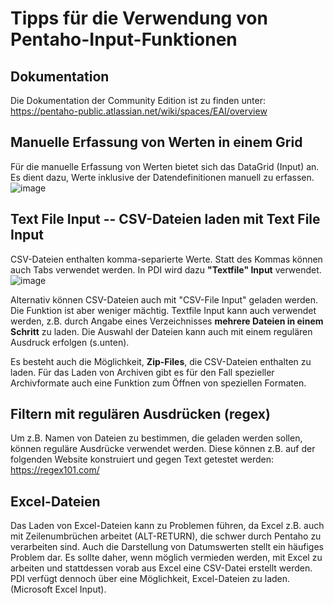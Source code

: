 # Tipps für die Verwendung von Pentaho-Input-Funktionen
## Dokumentation
Die Dokumentation der Community Edition ist zu finden unter:  
https://pentaho-public.atlassian.net/wiki/spaces/EAI/overview 


## Manuelle Erfassung von Werten in einem Grid
Für die manuelle Erfassung von Werten bietet sich das DataGrid (Input) an. Es dient dazu, Werte inklusive der Datendefinitionen manuell zu erfassen.
![image](https://github.com/magruenefb3/DataIntegration/assets/97667586/2fdfa688-4f76-474e-9d5a-161b2ca61254)


## Text File Input -- CSV-Dateien laden mit Text File Input
CSV-Dateien enthalten komma-separierte Werte. Statt des Kommas können auch Tabs verwendet werden. In PDI wird dazu **"Textfile" Input** verwendet. 
![image](https://github.com/magruenefb3/DataIntegration/assets/97667586/dadc347a-2e02-462b-b2b9-062212a1f122)

Alternativ können CSV-Dateien auch mit "CSV-File Input" geladen werden. Die Funktion ist aber weniger mächtig. 
Textfile Input kann auch verwendet werden, z.B. durch Angabe eines Verzeichnisses **mehrere Dateien in einem Schritt** zu laden. Die Auswahl der Dateien kann auch mit einem regulären Ausdruck erfolgen (s.unten). 

Es besteht auch die Möglichkeit, **Zip-Files**, die CSV-Dateien enthalten zu laden. Für das Laden von Archiven gibt es für den Fall spezieller Archivformate auch eine Funktion zum Öffnen von speziellen Formaten.


## Filtern mit regulären Ausdrücken (regex)
Um z.B. Namen von Dateien zu bestimmen, die geladen werden sollen, können reguläre Ausdrücke verwendet werden. 
Diese können z.B. auf der folgenden Website konstruiert und gegen Text getestet werden: https://regex101.com/ 

## Excel-Dateien
Das Laden von Excel-Dateien kann zu Problemen führen, da Excel z.B. auch mit Zeilenumbrüchen arbeitet (ALT-RETURN), die schwer durch Pentaho zu verarbeiten sind. Auch die Darstellung von Datumswerten stellt ein häufiges Problem dar. Es sollte daher, wenn möglich vermieden werden, mit Excel zu arbeiten und stattdessen vorab aus Excel eine CSV-Datei erstellt werden.
PDI verfügt dennoch über eine Möglichkeit, Excel-Dateien zu laden. (Microsoft Excel Input).


